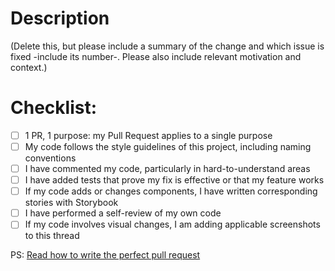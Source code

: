 # Description

(Delete this, but please include a summary of the change and which issue is fixed -include its number-. Please also include relevant motivation and context.)

# Checklist:

- [ ] 1 PR, 1 purpose: my Pull Request applies to a single purpose
- [ ] My code follows the style guidelines of this project, including naming conventions
- [ ] I have commented my code, particularly in hard-to-understand areas
- [ ] I have added tests that prove my fix is effective or that my feature works
- [ ] If my code adds or changes components, I have written corresponding stories with Storybook
- [ ] I have performed a self-review of my own code
- [ ] If my code involves visual changes, I am adding applicable screenshots to this thread

PS: [Read how to write the perfect pull request](https://blog.github.com/2015-01-21-how-to-write-the-perfect-pull-request/)
